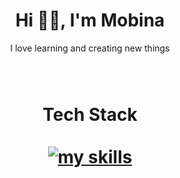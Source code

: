 <h1 align="center"> Hi 👋🏻, I'm Mobina </br> 
</h1>
<p align="center">I love learning and creating new things</p>

<p align="center">

<a href="https://www.linkedin.com/in/MobinaBakhshpour" target="_blank"><img alt="" src="https://img.shields.io/badge/LinkedIn-000?logo=linkedin&logoColor=0A66C2&style=for-the-badge" style="vertical-align:center" /></a>


<a href="https://codepen.io/MobinaBakhshpour" target="_blank"><img alt="" src="https://img.shields.io/badge/CodePen-000?logo=CodePen&logoColor=1111&style=for-the-badge" style="vertical-align:center" /></a>


<a href="https://t.me/MOBIN_ALEF" target="_blank"><img alt="" src="https://img.shields.io/badge/Telegram-000?logo=Telegram&logoColor=0A66C2&style=for-the-badge" style="vertical-align:center" /></a>

</p>


<h1 align="center"> Tech Stack </br> </br> 
<div align="center">
  <a href="https://github.com/MobinaBakhshpour">
    <img src="https://skillicons.dev/icons?i=react,javascript,html,css,bootstrap,mysql,git,figma,xd,php,npm&perline=11" alt="my skills" />
  </a>
</div>